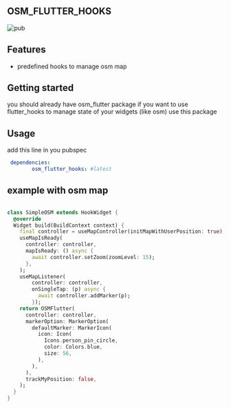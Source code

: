 ## OSM_FLUTTER_HOOKS
![pub](https://img.shields.io/badge/pub-v1.3.0-blue) 

## Features

*  predefined hooks to manage osm map

## Getting started

you should already have osm_flutter package if you want to use flutter_hooks to manage state of your widgets (like osm) use this package

## Usage

add this line in you pubspec

```yaml
 dependencies:
        osm_flutter_hooks: #latest
```

## example with osm map

```dart

class SimpleOSM extends HookWidget {
  @override
  Widget build(BuildContext context) {
    final controller = useMapController(initMapWithUserPosition: true);
    useMapIsReady(
      controller: controller,
      mapIsReady: () async {
        await controller.setZoom(zoomLevel: 15);
      },
    );
    useMapListener(
        controller: controller,
        onSingleTap: (p) async {
          await controller.addMarker(p);
        });
    return OSMFlutter(
      controller: controller,
      markerOption: MarkerOption(
        defaultMarker: MarkerIcon(
          icon: Icon(
            Icons.person_pin_circle,
            color: Colors.blue,
            size: 56,
          ),
        ),
      ),
      trackMyPosition: false,
    );
  }
}


```


